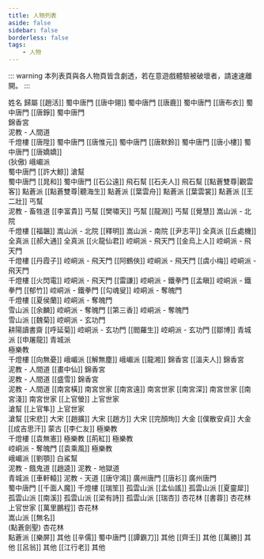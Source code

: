 ```yaml
---
title: 人物列表
aside: false
sidebar: false
borderless: false
tags:
    - 人物
---
```


::: warning
本列表頁與各人物頁皆含劇透，若在意遊戲體驗被破壞者，請速速離開。
:::

<BTable :stickyHeader=true searchMode="or"
  :tags="[
    { text: '蜀中唐門'},
    { text: '廣州唐門' },
    { text: '南宮世家' },
    { text: '上官世家' },
    { text: '飛石幫' },
    { text: '丐幫'},
    { text: '滄幫'},
	{ text: '白鯊幫'},
    { text: '點蒼派' },
    { text: '嵩山派' },
    { text: '全真派' },
    { text: '青城派' },
    { text: '峨嵋派' },
    { text: '崆峒派' },
    { text: '飛天門' },
    { text: '鐵拳門' },
    { text: '奪魄門' },
    { text: '玄功門' },
    { text: '雪山派' },
    { text: '錦香宮' },
    { text: '大宋' },
    { text: '大金' },
    { text: '蒙古' },
    { text: '極樂教' },
    { text: '千燈樓' },
    { text: '泥教' },
    { text: '孤雲山派' },
    { text: '杏花林' },
    { text: '耕陽讀書齋' },
    { text: '其他' }
  ]">

<tr>
	<td>姓名</td>
	<td>歸屬</td>
</tr>
<tr>
	<td>[[趙活]]</td>
	<td>蜀中唐門</td>
</tr>
<tr>
	<td>[[唐中翎]]</td>
	<td>蜀中唐門</td>
</tr>
<tr>
	<td>[[唐鹿]]</td>
	<td>蜀中唐門</td>
</tr>
<tr>
	<td>[[唐布衣]]</td>
	<td>蜀中唐門</td>
</tr>
<tr>
	<td>[[唐錚]]</td>
	<td>蜀中唐門<br>錦香宮<br>泥教 - 人間道<br>千燈樓</td>
</tr>
<tr>
	<td>[[唐陞]]</td>
	<td>蜀中唐門</td>
</tr>
<tr>
	<td>[[唐惟元]]</td>
	<td>蜀中唐門</td>
</tr>
<tr>
	<td>[[唐默鈴]]</td>
	<td>蜀中唐門</td>
</tr>
<tr>
	<td>[[唐小樓]]</td>
	<td>蜀中唐門</td>
</tr>
<tr>
	<td><MarkdownWrapper>[[唐嬌嬌]]</MarkdownWrapper><br>(狄傲)</td>
	<td>峨嵋派<br>蜀中唐門</td>
</tr>
<tr>
	<td>[[許大鯨]]</td>
	<td>滄幫<br>蜀中唐門</td>
</tr>
<tr>
	<td>[[晁和]]</td>
	<td>蜀中唐門</td>
</tr>
<tr>
	<td>[[石公遠]]</td>
	<td>飛石幫</td>
</tr>
<tr>
	<td>[[石夫人]]</td>
	<td>飛石幫</td>
</tr>
<tr>
	<td>[[點蒼雙尊|觀雲客]]</td>
	<td>點蒼派</td>
</tr>
<tr>
	<td>[[點蒼雙尊|聽海生]]</td>
	<td>點蒼派</td>
</tr>
<tr>
	<td>[[葉雲舟]]</td>
	<td>點蒼派</td>
</tr>
<tr>
	<td>[[葉雲裳]]</td>
	<td>點蒼派</td>
</tr>
<tr>
	<td>[[王二壯]]</td>
	<td>丐幫<br>泥教 - 畜牲道</td>
</tr>
<tr>
	<td>[[李富貴]]</td>
	<td>丐幫</td>
</tr>
<tr>
	<td>[[樊嘯天]]</td>
	<td>丐幫</td>
</tr>
<tr>
	<td>[[龍淵]]</td>
	<td>丐幫</td>
</tr>
<tr>
	<td>[[覺慧]]</td>
	<td>嵩山派 - 北院<br>千燈樓</td>
</tr>
<tr>
	<td>[[福韞]]</td>
	<td>嵩山派 - 北院</td>
</tr>
<tr>
	<td>[[釋明]]</td>
	<td>嵩山派 - 南院</td>
</tr>
<tr>
	<td>[[尹志平]]</td>
	<td>全真派</td>
</tr>
<tr>
	<td>[[丘處機]]</td>
	<td>全真派</td>
</tr>
<tr>
	<td>[[郝大通]]</td>
	<td>全真派</td>
</tr>
<tr>
	<td>[[火龍仙君]]</td>
	<td>崆峒派 - 飛天門</td>
</tr>
<tr>
	<td>[[金烏上人]]</td>
	<td>崆峒派 - 飛天門<br>千燈樓</td>
</tr>
<tr>
	<td>[[丹霞子]]</td>
	<td>崆峒派 - 飛天門</td>
</tr>
<tr>
	<td>[[阿鶴俠]]</td>
	<td>崆峒派 - 飛天門</td>
</tr>
<tr>
	<td>[[虞小梅]]</td>
	<td>崆峒派 - 飛天門<br>千燈樓</td>
</tr>
<tr>
	<td>[[火閃電]]</td>
	<td>崆峒派 - 飛天門</td>
</tr>
<tr>
	<td>[[雷謙]]</td>
	<td>崆峒派 - 鐵拳門</td>
</tr>
<tr>
	<td>[[孟瞋]]</td>
	<td>崆峒派 - 鐵拳門</td>
</tr>
<tr>
	<td>[[郁竹]]</td>
	<td>崆峒派 - 鐵拳門</td>
</tr>
<tr>
	<td>[[勾魂叟]]</td>
	<td>崆峒派 - 奪魄門<br>千燈樓</td>
</tr>
<tr>
	<td>[[夏侯蘭]]</td>
	<td>崆峒派 - 奪魄門<br>雪山派</td>
</tr>
<tr>
	<td>[[余麟]]</td>
	<td>崆峒派 - 奪魄門</td>
</tr>
<tr>
	<td>[[第三香]]</td>
	<td>崆峒派 - 奪魄門<br>雪山派</td>
</tr>
<tr>
	<td>[[魏菊]]</td>
	<td>崆峒派 - 玄功門<br>耕陽讀書齋</td>
</tr>
<tr>
	<td>[[呼延菊]]</td>
	<td>崆峒派 - 玄功門</td>
</tr>
<tr>
	<td>[[閻羅生]]</td>
	<td>崆峒派 - 玄功門</td>
</tr>
<tr>
	<td>[[鄒博]]</td>
	<td>青城派</td>
</tr>
<tr>
	<td>[[申屠龍]]</td>
	<td>青城派<br>極樂教<br>千燈樓</td>
</tr>
<tr>
	<td>[[向無憂]]</td>
	<td>峨嵋派</td>
</tr>
<tr>
	<td>[[解無塵]]</td>
	<td>峨嵋派</td>
</tr>
<tr>
	<td>[[龍湘]]</td>
	<td>錦香宮</td>
</tr>
<tr>
	<td>[[溫夫人]]</td>
	<td>錦香宮<br>泥教 - 人間道</td>
</tr>
<tr>
	<td>[[畫中仙]]</td>
	<td>錦香宮<br>泥教 - 人間道</td>
</tr>
<tr>
	<td>[[盛雪]]</td>
	<td>錦香宮<br>泥教 - 人間道</td>
</tr>
<tr>
	<td>[[南宮橫]]</td>
	<td>南宮世家</td>
</tr>
<tr>
	<td>[[南宮遠]]</td>
	<td>南宮世家</td>
</tr>
<tr>
	<td>[[南宮深]]</td>
	<td>南宮世家</td>
</tr>
<tr>
	<td>[[南宮淺]]</td>
	<td>南宮世家</td>
</tr>
<tr>
	<td>[[上官螢]]</td>
	<td>上官世家<br>滄幫</td>
</tr>
<tr>
	<td>[[上官隼]]</td>
	<td>上官世家<br>滄幫</td>
</tr>
<tr>
	<td>[[宋悲]]</td>
	<td>大宋</td>
</tr>
<tr>
	<td>[[趙擴]]</td>
	<td>大宋</td>
</tr>
<tr>
	<td>[[趙方]]</td>
	<td>大宋</td>
</tr>
<tr>
	<td>[[完顏珣]]</td>
	<td>大金</td>
</tr>
<tr>
	<td>[[僕散安貞]]</td>
	<td>大金</td>
</tr>
<tr>
	<td>[[成吉思汗]]</td>
	<td>蒙古</td>
</tr>
<tr>
	<td>[[李仁友]]</td>
	<td>極樂教<br>千燈樓</td>
</tr>
<tr>
	<td>[[袁無憲]]</td>
	<td>極樂教</td>
</tr>
<tr>
	<td>[[荊紅]]</td>
	<td>極樂教<br>崆峒派 - 奪魄門</td>
</tr>
<tr>
	<td>[[袁乘風]]</td>
	<td>極樂教<br>峨嵋派</td>
</tr>
<tr>
	<td>[[劉顎]]</td>
	<td>白鯊幫<br>泥教 - 餓鬼道</td>
</tr>
<tr>
	<td>[[趙逵]]</td>
	<td>泥教 - 地獄道<br>青城派</td>
</tr>
<tr>
	<td>[[車軒轅]]</td>
	<td>泥教 - 天道</td>
</tr>
<tr>
	<td>[[唐守鴻]]</td>
	<td>廣州唐門</td>
</tr>
<tr>
	<td>[[唐衫]]</td>
	<td>廣州唐門<br>蜀中唐門</td>
</tr>
<tr>
	<td>[[千面人魔]]</td>
	<td>千燈樓</td>
</tr>
<tr>
	<td>[[瑞笙]]</td>
	<td>孤雲山派</td>
</tr>
<tr>
	<td>[[孟仙謠]]</td>
	<td>孤雲山派</td>
</tr>
<tr>
	<td>[[夏靈犀]]</td>
	<td>孤雲山派</td>
</tr>
<tr>
	<td>[[南溪]]</td>
	<td>孤雲山派</td>
</tr>
<tr>
	<td>[[梁有詩]]</td>
	<td>孤雲山派</td>
</tr>
<tr>
	<td>[[瑞杏]]</td>
	<td>杏花林</td>
</tr>
<tr>
	<td>[[書蓉]]</td>
	<td>杏花林<br>上官世家</td>
</tr>
<tr>
	<td>[[萬里鵬程]]</td>
	<td>杏花林<br>嵩山派</td>
</tr>
<tr>
	<td><MarkdownWrapper>[[無名]]</MarkdownWrapper><br>(點蒼劍聖)</td>
	<td>杏花林<br>點蒼派</td>
</tr>
<tr>
	<td>[[樂屏]]</td>
	<td>其他</td>
</tr>
<tr>
	<td>[[辛儒]]</td>
	<td>蜀中唐門</td>
</tr>
<tr>
	<td>[[譚霸刀]]</td>
	<td>其他</td>
</tr>
<tr>
	<td>[[齊壬]]</td>
	<td>其他</td>
</tr>
<tr>
	<td>[[萬勝]]</td>
	<td>其他</td>
</tr>
<tr>
	<td>[[呂翁]]</td>
	<td>其他</td>
</tr>
<tr>
	<td>[[江行老]]</td>
	<td>其他</td>
</tr>
</BTable>
